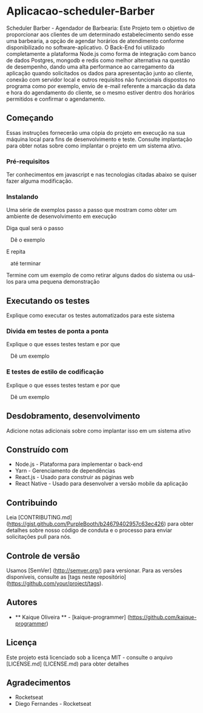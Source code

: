 # Aplicacao-scheduler-Barber
 Scheduler Barber - Agendador de Barbearia: Este Projeto tem o objetivo de proporcionar aos clientes de um determinado estabelecimento sendo esse uma barbearia,
a opção de agendar horários de atendimento conforme disponibilizado no software-aplicativo.
O Back-End foi utilizado completamente a plataforma Node.js como forma de integração com banco de dados Postgres, mongodb e redis como melhor alternativa na questão
de desempenho, dando uma alta performance ao carregamento da aplicação quando solicitados os dados para apresentação junto ao cliente, conexão com servidor local e
outros requisitos não funcionais dispostos no programa como por exemplo, envio de e-mail referente a marcação da data e hora do agendamento do cliente, se o mesmo 
estiver dentro dos horários permitidos e confirmar o agendamento. 

## Começando

Essas instruções fornecerão uma cópia do projeto em execução na sua máquina local para fins de desenvolvimento e teste. Consulte implantação para obter notas sobre como implantar o projeto em um sistema ativo.

### Pré-requisitos
Ter conhecimentos em javascript e nas tecnologias citadas abaixo se quiser fazer alguma modificação.

### Instalando

Uma série de exemplos passo a passo que mostram como obter um ambiente de desenvolvimento em execução

Diga qual será o passo

`` ``
Dê o exemplo
`` ``

E repita

`` ``
até terminar
`` ``

Termine com um exemplo de como retirar alguns dados do sistema ou usá-los para uma pequena demonstração

## Executando os testes

Explique como executar os testes automatizados para este sistema

### Divida em testes de ponta a ponta

Explique o que esses testes testam e por que

`` ``
Dê um exemplo
`` ``

### E testes de estilo de codificação

Explique o que esses testes testam e por que

`` ``
Dê um exemplo
`` ``

## Desdobramento, desenvolvimento

Adicione notas adicionais sobre como implantar isso em um sistema ativo

## Construído com

* Node.js - Plataforma para implementar o back-end
* Yarn - Gerenciamento de dependências
* React.js - Usado para construir as páginas web
* React Native - Usado para desenvolver a versão mobile da aplicação

## Contribuindo

Leia [CONTRIBUTING.md] (https://gist.github.com/PurpleBooth/b24679402957c63ec426) para obter detalhes sobre nosso código de conduta e o processo para enviar solicitações pull para nós.

## Controle de versão

Usamos [SemVer] (http://semver.org/) para versionar. Para as versões disponíveis, consulte as [tags neste repositório] (https://github.com/your/project/tags).

## Autores

* ** Kaique Oliveira ** - [kaique-programmer] (https://github.com/kaique-programmer)

## Licença

Este projeto está licenciado sob a licença MIT - consulte o arquivo [LICENSE.md] (LICENSE.md) para obter detalhes

## Agradecimentos

* Rocketseat
* Diego Fernandes - Rocketseat
